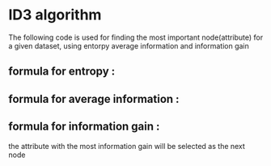 # ID3 algorithm

The following code is used for finding the most important node(attribute) for a given dataset, using entorpy average information and information gain

## formula for entropy :

## formula for average information :

## formula for information gain :

the attribute with the most information gain will be selected as the next node
